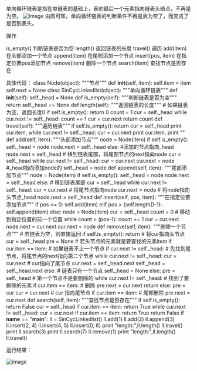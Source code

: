 单向循环链表是指在单链表的基础上，表的最后一个元素指向链表头结点，不再是为空。
![image](https://github.com/user-attachments/assets/d89986a5-36f5-4cd9-a0ac-41ea59c6c2b6)
由图可知，单向循环链表的判断条件不再是表为空了，而变成了是否到表头。

操作

is_empty() 判断链表是否为空
length() 返回链表的长度
travel() 遍历
add(item) 在头部添加一个节点
append(item) 在尾部添加一个节点
insert(pos, item) 在指定位置pos添加节点
remove(item) 删除一个节点
search(item) 查找节点是否存在

具体代码：
class Node(object):
  """节点"""
  def __init__(self, item):
    self.item = item
    self.next = None
class SinCycLinkedlist(object):
  """单向循环链表"""
  def __init__(self):
    self._head = None
  def is_empty(self):
    """判断链表是否为空"""
    return self._head == None
  def length(self):
    """返回链表的长度"""
    # 如果链表为空，返回长度0
    if self.is_empty():
      return 0
    count = 1
    cur = self._head
    while cur.next != self._head:
      count += 1
      cur = cur.next
    return count
  def travel(self):
    """遍历链表"""
    if self.is_empty():
      return
    cur = self._head
    print cur.item,
    while cur.next != self._head:
      cur = cur.next
      print cur.item,
    print ""
  def add(self, item):
    """头部添加节点"""
    node = Node(item)
    if self.is_empty():
      self._head = node
      node.next = self._head
    else:
      #添加的节点指向_head
      node.next = self._head
      # 移到链表尾部，将尾部节点的next指向node
      cur = self._head
      while cur.next != self._head:
        cur = cur.next
      cur.next = node
      #_head指向添加node的
      self._head = node
  def append(self, item):
    """尾部添加节点"""
    node = Node(item)
    if self.is_empty():
      self._head = node
      node.next = self._head
    else:
      # 移到链表尾部
      cur = self._head
      while cur.next != self._head:
        cur = cur.next
      # 将尾节点指向node
      cur.next = node
      # 将node指向头节点_head
      node.next = self._head
  def insert(self, pos, item):
    """在指定位置添加节点"""
    if pos <= 0:
      self.add(item)
    elif pos > (self.length()-1):
      self.append(item)
    else:
      node = Node(item)
      cur = self._head
      count = 0
      # 移动到指定位置的前一个位置
      while count < (pos-1):
        count += 1
        cur = cur.next
      node.next = cur.next
      cur.next = node
  def remove(self, item):
    """删除一个节点"""
    # 若链表为空，则直接返回
    if self.is_empty():
      return
    # 将cur指向头节点
    cur = self._head
    pre = None
    # 若头节点的元素就是要查找的元素item
    if cur.item == item:
      # 如果链表不止一个节点
      if cur.next != self._head:
        # 先找到尾节点，将尾节点的next指向第二个节点
        while cur.next != self._head:
          cur = cur.next
        # cur指向了尾节点
        cur.next = self._head.next
        self._head = self._head.next
      else:
        # 链表只有一个节点
        self._head = None
    else:
      pre = self._head
      # 第一个节点不是要删除的
      while cur.next != self._head:
        # 找到了要删除的元素
        if cur.item == item:
          # 删除
          pre.next = cur.next
          return
        else:
          pre = cur
          cur = cur.next
      # cur 指向尾节点
      if cur.item == item:
        # 尾部删除
        pre.next = cur.next
  def search(self, item):
    """查找节点是否存在"""
    if self.is_empty():
      return False
    cur = self._head
    if cur.item == item:
      return True
    while cur.next != self._head:
      cur = cur.next
      if cur.item == item:
        return True
    return False
if __name__ == "__main__":
  ll = SinCycLinkedlist()
  ll.add(1)
  ll.add(2)
  ll.append(3)
  ll.insert(2, 4)
  ll.insert(4, 5)
  ll.insert(0, 6)
  print "length:",ll.length()
  ll.travel()
  print ll.search(3)
  print ll.search(7)
  ll.remove(1)
  print "length:",ll.length()
  ll.travel()

运行结果：

![image](https://img.jbzj.com/file_images/article/201711/20171110121942437.png?20171010121954)
